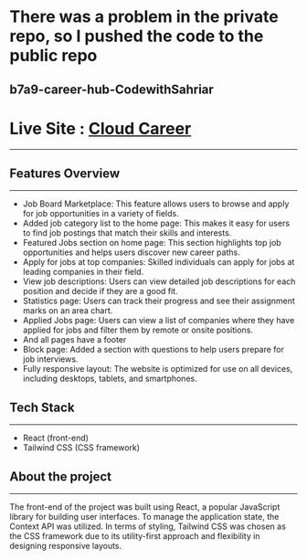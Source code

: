 # There was a problem in the private repo, so I pushed the code to the public repo
## b7a9-career-hub-CodewithSahriar
# Live Site : [Cloud Career](https://rococo-custard-3eb140.netlify.app/ )
---

## Features Overview
---

- Job Board Marketplace: This feature allows users to browse and apply for job opportunities in a variety of fields.
- Added job category list to the home page: This makes it easy for users to find job postings that match their skills and interests.
- Featured Jobs section on home page: This section highlights top job opportunities and helps users discover new career paths.
- Apply for jobs at top companies: Skilled individuals can apply for jobs at leading companies in their field.
- View job descriptions: Users can view detailed job descriptions for each position and decide if they are a good fit.
- Statistics page: Users can track their progress and see their assignment marks on an area chart.
- Applied Jobs page: Users can view a list of companies where they have applied for jobs and filter them by remote or onsite positions.
- And all pages have a footer
- Block page: Added a section with questions to help users prepare for job interviews.
- Fully responsive layout: The website is optimized for use on all devices, including desktops, tablets, and smartphones.



## Tech Stack
---

- React (front-end)
- Tailwind CSS (CSS framework)



## About the project
---
The front-end of the project was built using React, a popular JavaScript library for building user interfaces. To manage the application state, the Context API was utilized. In terms of styling, Tailwind CSS was chosen as the CSS framework due to its utility-first approach and flexibility in designing responsive layouts.
